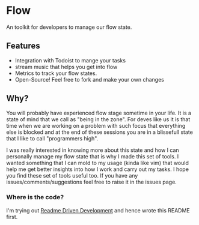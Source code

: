 # Flow

An toolkit for developers to manage our flow state. 

## Features
- Integration with Todoist to mange your tasks
- stream music that helps you get into flow
- Metrics to track your flow states.
- Open-Source! Feel free to fork and make your own changes

## Why?
You will probably have experienced flow stage sometime in your
life. It is a state of mind that we call as "being in the zone". 
For deves like us it is that time when we are working on a problem with such 
focus that everything else is blocked and at the end of these sessions you are in
a blissefull state that I like to call "programmers high". 

I was really interested in knowing more about this state and how
I can personally manage my flow state that is why I made this set of 
tools. I wanted something that I can mold to my usage (kinda like vim) that
would help me get better insights into how I work and carry out my tasks. I hope you find 
these set of tools useful too. If you have any issues/comments/suggestions feel free to raise it
in the issues page.

### Where is the code?
I'm trying out [Readme Driven Development](https://tom.preston-werner.com/2010/08/23/readme-driven-development.html) 
and hence wrote this README first.

